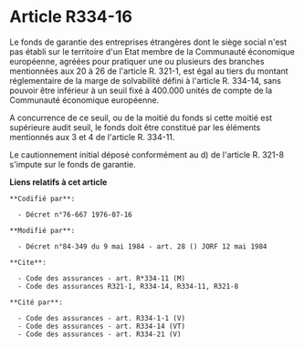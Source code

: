 # Article R334-16

Le fonds de garantie des entreprises étrangères dont le siège social n'est pas établi sur le territoire d'un Etat membre de
la Communauté économique européenne, agréées pour pratiquer une ou plusieurs des branches mentionnées aux 20 à 26 de
l'article R. 321-1, est égal au tiers du montant réglementaire de la marge de solvabilité défini à l'article R. 334-14, sans
pouvoir être inférieur à un seuil fixé à 400.000 unités de compte de la Communauté économique européenne.

A concurrence de ce seuil, ou de la moitié du fonds si cette moitié est supérieure audit seuil, le fonds doit être constitué
par les éléments mentionnés aux 3 et 4 de l'article R. 334-11.

Le cautionnement initial déposé conformément au d) de l'article R. 321-8 s'impute sur le fonds de garantie.

**Liens relatifs à cet article**

	**Codifié par**:

	  - Décret n°76-667 1976-07-16

	**Modifié par**:

	  - Décret n°84-349 du 9 mai 1984 - art. 28 () JORF 12 mai 1984

	**Cite**:

	  - Code des assurances - art. R*334-11 (M)
	  - Code des assurances R321-1, R334-14, R334-11, R321-8

	**Cité par**:

	  - Code des assurances - art. R334-1-1 (V)
	  - Code des assurances - art. R334-14 (VT)
	  - Code des assurances - art. R334-21 (V)
